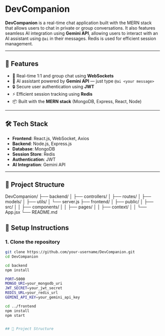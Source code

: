 # DevCompanion

**DevCompanion** is a real-time chat application built with the MERN stack that allows users to chat in private or group conversations. It also features seamless AI integration using **Gemini API**, allowing users to interact with an AI assistant using `@ai` in their messages. Redis is used for efficient session management.

---

## 🚀 Features

- 💬 Real-time 1:1 and group chat using **WebSockets**
- 🤖 AI assistant powered by **Gemini API** — just type `@ai <your message>`
- 🔒 Secure user authentication using **JWT**
- ⚡ Efficient session tracking using **Redis**
- 📦 Built with the **MERN stack** (MongoDB, Express, React, Node)

---

## 🛠️ Tech Stack

- **Frontend**: React.js, WebSocket, Axios
- **Backend**: Node.js, Express.js
- **Database**: MongoDB
- **Session Store**: Redis
- **Authentication**: JWT
- **AI Integration**: Gemini API

---

## 📂 Project Structure
DevCompanion/
├── backend/
│ ├── controllers/
│ ├── routes/
│ ├── models/
│ ├── utils/
│ └── server.js
├── frontend/
│ ├── public/
│ ├── src/
│ │ ├── components/
│ │ ├── pages/
│ │ ├── context/
│ │ └── App.jsx
└── README.md

## 🔧 Setup Instructions

### 1. Clone the repository

```bash
git clone https://github.com/your-username/DevCompanion.git
cd DevCompanion

cd backend
npm install

PORT=5000
MONGO_URI=your_mongodb_uri
JWT_SECRET=your_jwt_secret
REDIS_URL=your_redis_url
GEMINI_API_KEY=your_gemini_api_key

cd ../frontend
npm install
npm start


## 📂 Project Structure

